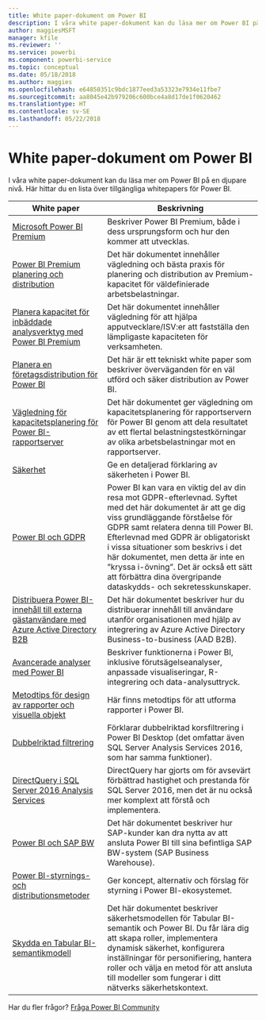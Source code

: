 ```yaml
---
title: White paper-dokument om Power BI
description: I våra white paper-dokument kan du läsa mer om Power BI på en djupare nivå.
author: maggiesMSFT
manager: kfile
ms.reviewer: ''
ms.service: powerbi
ms.component: powerbi-service
ms.topic: conceptual
ms.date: 05/18/2018
ms.author: maggies
ms.openlocfilehash: e64850351c9bdc1877eed3a53323e7934e11fbe7
ms.sourcegitcommit: aa8045e42b979206c600bce4a8d17de1f0620462
ms.translationtype: HT
ms.contentlocale: sv-SE
ms.lasthandoff: 05/22/2018
---
```

# <a name="whitepapers-for-power-bi"></a>White paper-dokument om Power BI

I våra white paper-dokument kan du läsa mer om Power BI på en djupare nivå. Här hittar du en lista över tillgängliga whitepapers för Power BI.

| White paper | Beskrivning |
| --- | --- |
| [Microsoft Power BI Premium](https://aka.ms/pbipremiumwhitepaper) |Beskriver Power BI Premium, både i dess ursprungsform och hur den kommer att utvecklas. |
| [Power BI Premium planering och distribution](https://aka.ms/Premium-Capacity-Planning-Deployment)| Det här dokumentet innehåller vägledning och bästa praxis för planering och distribution av Premium-kapacitet för väldefinierade arbetsbelastningar.|
| [Planera kapacitet för inbäddade analysverktyg med Power BI Premium](https://aka.ms/pbiewhitepaper) |Det här dokumentet innehåller vägledning för att hjälpa apputvecklare/ISV:er att fastställa den lämpligaste kapaciteten för verksamheten. |
| [Planera en företagsdistribution för Power BI](https://aka.ms/pbienterprisedeploy) |Det här är ett tekniskt white paper som beskriver överväganden för en väl utförd och säker distribution av Power BI. |
| [Vägledning för kapacitetsplanering för Power BI-rapportserver](report-server/capacity-planning.md) |Det här dokumentet ger vägledning om kapacitetsplanering för rapportservern för Power BI genom att dela resultatet av ett flertal belastningstestkörningar av olika arbetsbelastningar mot en rapportserver. |
| [Säkerhet](service-admin-power-bi-security.md) |Ge en detaljerad förklaring av säkerheten i Power BI. |
| [Power BI och GDPR](https://aka.ms/power-bi-gdpr-whitepaper)| Power BI kan vara en viktig del av din resa mot GDPR-efterlevnad. Syftet med det här dokumentet är att ge dig viss grundläggande förståelse för GDPR samt relatera denna till Power BI. Efterlevnad med GDPR är obligatoriskt i vissa situationer som beskrivs i det här dokumentet, men detta är inte en ”kryssa i-övning”. Det är också ett sätt att förbättra dina övergripande dataskydds- och sekretesskunskaper.|
| [Distribuera Power BI-innehåll till externa gästanvändare med Azure Active Directory B2B](https://aka.ms/powerbi-b2b-whitepaper)|Det här dokumentet beskriver hur du distribuerar innehåll till användare utanför organisationen med hjälp av integrering av Azure Active Directory Business-to-business (AAD B2B).|
| [Avancerade analyser med Power BI](https://info.microsoft.com/advanced-analytics-with-power-bi.html?Is=Website) |Beskriver funktionerna i Power BI, inklusive förutsägelseanalyser, anpassade visualiseringar, R-integrering och data-analysuttryck. |
| [Metodtips för design av rapporter och visuella objekt](power-bi-visualization-best-practices.md) |Här finns metodtips för att utforma rapporter i Power BI. |
| [Dubbelriktad filtrering](desktop-bidirectional-filtering.md) |Förklarar dubbelriktad korsfiltrering i Power BI Desktop (det omfattar även SQL Server Analysis Services 2016, som har samma funktioner). |
| [DirectQuery i SQL Server 2016 Analysis Services](https://blogs.msdn.microsoft.com/analysisservices/2017/04/06/directquery-in-sql-server-2016-analysis-services-whitepaper/) |DirectQuery har gjorts om för avsevärt förbättrad hastighet och prestanda för SQL Server 2016, men det är nu också mer komplext att förstå och implementera. |
| [Power BI och SAP BW](https://aka.ms/powerbiandsapbw)| Det här dokumentet beskriver hur SAP-kunder kan dra nytta av att ansluta Power BI till sina befintliga SAP BW-system (SAP Business Warehouse).|
| [Power BI-styrnings- och distributionsmetoder](http://go.microsoft.com/fwlink/?LinkId=785915&clcid=0x409) | Ger koncept, alternativ och förslag för styrning i Power BI-ekosystemet. |
| [Skydda en Tabular BI-semantikmodell](http://download.microsoft.com/download/D/2/0/D20E1C5F-72EA-4505-9F26-FEF9550EFD44/Securing%20the%20Tabular%20BI%20Semantic%20Model.docx) |Det här dokumentet beskriver säkerhetsmodellen för Tabular BI-semantik och Power BI. Du får lära dig att skapa roller, implementera dynamisk säkerhet, konfigurera inställningar för personifiering, hantera roller och välja en metod för att ansluta till modeller som fungerar i ditt nätverks säkerhetskontext. |

Har du fler frågor? [Fråga Power BI Community](http://community.powerbi.com/)
